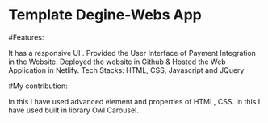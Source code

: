 # Template Degine-Webs App

#Features:

It has a responsive UI .
Provided the User Interface  of Payment Integration in the Website.
Deployed the website in Github & Hosted the Web Application in Netlify.
Tech Stacks: HTML, CSS, Javascript and JQuery

#My contribution:

In this I have used advanced element and properties of HTML, CSS.
In this I have used built in library Owl Carousel.